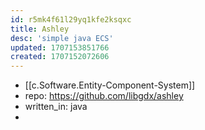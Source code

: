 ```yaml
---
id: r5mk4f61l29yq1kfe2ksqxc
title: Ashley
desc: 'simple java ECS'
updated: 1707153851766
created: 1707152072606
---
```


- [[c.Software.Entity-Component-System]]
- repo: https://github.com/libgdx/ashley
- written_in: java
- 